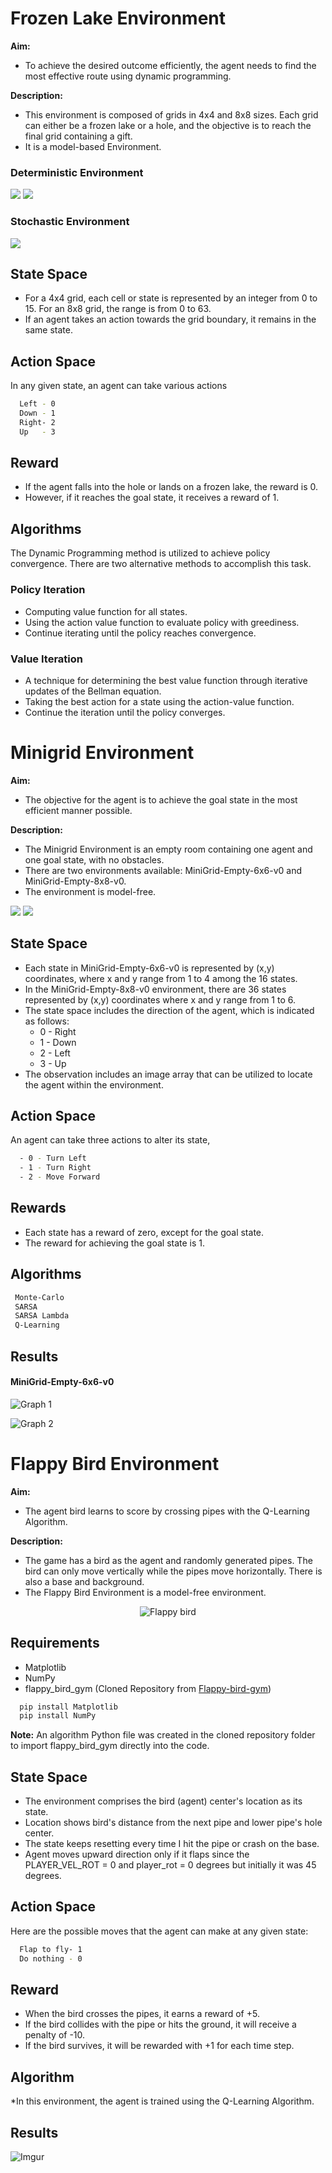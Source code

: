 
# Frozen Lake Environment

**Aim:**
* To achieve the desired outcome efficiently, the agent needs to find the most effective route using dynamic programming.

**Description:**

* This environment is composed of grids in 4x4 and 8x8 sizes. Each grid can either be a frozen lake or a hole, and the objective is to reach the final grid containing a gift.
* It is a model-based Environment.


### Deterministic Environment

![](https://i.imgur.com/RlJjiZM.gif) ![](https://i.imgur.com/1dpekVN.gif)

### Stochastic Environment

![](https://i.imgur.com/9dF44vt.gif)


## State Space
* For a 4x4 grid, each cell or state is represented by an integer from 0 to 15. For an 8x8 grid, the range is from 0 to 63.
* If an agent takes an action towards the grid boundary, it remains in the same state.

## Action Space

In any given state, an agent can take various actions

```bash
  Left - 0
  Down - 1
  Right- 2
  Up   - 3
```

## Reward
* If the agent falls into the hole or lands on a frozen lake, the reward is 0.
* However, if it reaches the goal state, it receives a reward of 1.

## Algorithms
The Dynamic Programming method is utilized to achieve policy convergence.
There are two alternative methods to accomplish this task.
### Policy Iteration
  - Computing value function for all states.
  - Using the action value function to evaluate policy with greediness.
  - Continue iterating until the policy reaches convergence.
### Value Iteration
  - A technique for determining the best value function through iterative updates of the Bellman equation.
  - Taking the best action for a state using the action-value function.
  - Continue the iteration until the policy converges.

# Minigrid Environment

**Aim:**

* The objective for the agent is to achieve the goal state in the most efficient manner possible.

**Description:**

* The Minigrid Environment is an empty room containing one agent and one goal state, with no obstacles.
* There are two environments available: MiniGrid-Empty-6x6-v0 and MiniGrid-Empty-8x8-v0.
* The environment is model-free.


![](https://i.imgur.com/4lCwL8g.gif) ![](https://i.imgur.com/tIZ0FNG.gif)

## State Space

- Each state in MiniGrid-Empty-6x6-v0 is represented by (x,y) coordinates, where x and y range from 1 to 4 among the 16 states. 
- In the MiniGrid-Empty-8x8-v0 environment, there are 36 states represented by (x,y) coordinates where x and y range from 1 to 6.
- The state space includes the direction of the agent, which is indicated as follows:
  	- 0 - Right 
  	- 1 - Down
  	- 2 - Left
  	- 3 - Up
- The observation includes an image array that can be utilized to locate the agent within the environment.

## Action Space

An agent can take three actions to alter its state,

```bash
  - 0 - Turn Left
  - 1 - Turn Right
  - 2 - Move Forward

```

## Rewards

* Each state has a reward of zero, except for the goal state.
* The reward for achieving the goal state is 1.
## Algorithms
```bash
 Monte-Carlo
 SARSA
 SARSA Lambda
 Q-Learning
```
## Results
#### MiniGrid-Empty-6x6-v0
![Graph 1](https://i.imgur.com/cISSqmA.png)

![Graph 2](https://i.imgur.com/TbHxtFL.png)
# Flappy Bird Environment

**Aim:**
* The agent bird learns to score by crossing pipes with the Q-Learning Algorithm.

**Description:**

* The game has a bird as the agent and randomly generated pipes. The bird can only move vertically while the pipes move horizontally. There is also a base and background.
* The Flappy Bird Environment is a model-free environment.

<p align = "center">
    <img src = "https://i.imgur.com/ZgW3wYP.gif" alt = "Flappy bird">
</p>

## Requirements
* Matplotlib
* NumPy
* flappy_bird_gym (Cloned Repository from [Flappy-bird-gym](https://github.com/Talendar/flappy-bird-gym))

```bash
  pip install Matplotlib
  pip install NumPy
```
**Note:** An algorithm Python file was created in the cloned repository folder to import flappy_bird_gym directly into the code.

## State Space

* The environment comprises the bird (agent) center's location as its state.
* Location shows bird's distance from the next pipe and lower pipe's hole center.
* The state keeps resetting every time I hit the pipe or crash on the base.
* Agent moves upward direction only if it flaps since the PLAYER_VEL_ROT = 0 and player_rot = 0 degrees but initially it was 45 degrees.

## Action Space

Here are the possible moves that the agent can make at any given state:

```bash
  Flap to fly- 1
  Do nothing - 0
```
## Reward 

* When the bird crosses the pipes, it earns a reward of +5.
* If the bird collides with the pipe or hits the ground, it will receive a penalty of -10.
* If the bird survives, it will be rewarded with +1 for each time step.

## Algorithm

*In this environment, the agent is trained using the Q-Learning Algorithm.

## Results

![Imgur](https://i.imgur.com/BE1O5Wa.png)
